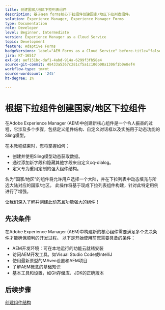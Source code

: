 ```yaml
---
title: 创建国家/地区下拉列表组件
description: 基于aem forms核心下拉组件创建国家/地区下拉列表组件。
solution: Experience Manager, Experience Manager Forms
type: Documentation
role: Developer
level: Beginner, Intermediate
version: Experience Manager as a Cloud Service
topic: Development
feature: Adaptive Forms
badgeVersions: label="AEM Forms as a Cloud Service" before-title="false"
jira: KT-16517
exl-id: aef151bc-daf1-4abd-914a-6299f3fb58e4
source-git-commit: 48433a5367c281cf5a1c106b08a1306f1b0e8ef4
workflow-type: tm+mt
source-wordcount: '245'
ht-degree: 1%

---
```


# 根据下拉组件创建国家/地区下拉组件

在Adobe Experience Manager (AEM)中创建新核心组件是一个令人振奋的过程，它涉及多个步骤，包括定义组件结构、自定义对话框以及实施用于动态功能的Sling模型。

在本教程结束时，您将掌握如何：

* 创建并使用Sling模型动态获取数据。
* 通过添加新字段和隐藏其他字段来自定义cq-dialog。
* 定义专为重用定制的强大组件结构。

名为“国家/地区”的组件将允许用户选择一个大陆，并在下拉列表中动态填充与所选大陆对应的国家/地区。 此操作将基于现成下拉列表组件构建，针对此特定用例进行了增强。

让我们深入了解并创建此动态且功能强大的组件！

## 先决条件

在Adobe Experience Manager (AEM)中构建新的核心组件需要满足多个先决条件才能确保顺利的开发过程。 以下是开始使用前您需要具备的条件：

* AEM开发环境：可在本地运行的功能云就绪安装
* 访问AEM开发工具，如Visual Studio Code或IntelliJ
* 使用最新原型的MAven设置和AEM项目
* 了解AEM概念的基础知识
* 基本工具和设置，如Git存储库、JDK的正确版本


## 后续步骤

[创建组件结构](./component.md)
